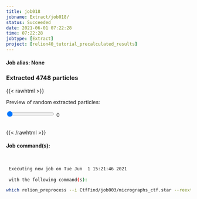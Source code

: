 ```yaml
---
title: job018
jobname: Extract/job018/
status: Succeeded
date: 2021-06-01 07:22:28
time: 07:22:28
jobtype: [Extract]
project: [relion40_tutorial_precalculated_results]
---
```


#### Job alias: None

### Extracted 4748 particles
{{< rawhtml >}} 
   
<div class="center">
<p>Preview of random extracted particles:<p>
<input id="valR" type="range" min="0" max="99" value="0" step="1" oninput="showVal(this.value)" onchange="showVal(this.value)" />
<span id="range">0</span>
<img id="img" width="200">
</div>

<script>
    
    var val = document.getElementById("valR").value;
        document.getElementById("range").innerHTML=val;
        document.getElementById("img").src = val + ".jpg";
        function showVal(newVal){
          document.getElementById("range").innerHTML=newVal;
          document.getElementById("img").src = newVal+ ".jpg";
        }
</script>
<br>
 {{< /rawhtml >}}

#### Job command(s):

```bash

 
 Executing new job on Tue Jun  1 15:21:46 2021
 
 with the following command(s): 

which relion_preprocess --i CtfFind/job003/micrographs_ctf.star --reextract_data_star Select/job017/particles.star --recenter --recenter_x 0 --recenter_y 0 --recenter_z 0 --part_star Extract/job018/particles.star --pick_star Extract/job018/extractpick.star --part_dir Extract/job018/ --extract --extract_size 360 --float16  --scale 256 --norm --bg_radius 71 --white_dust -1 --black_dust -1 --invert_contrast   --pipeline_control Extract/job018/
 
 


